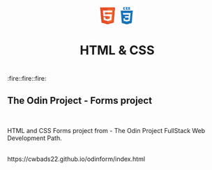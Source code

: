 <div align="center">
  <img src="https://github.com/devicons/devicon/blob/master/icons/html5/html5-original.svg" title="HTML5" alt="HTML" width="40" height="40"/>
  <img src="https://github.com/devicons/devicon/blob/master/icons/css3/css3-plain-wordmark.svg"  title="CSS3" alt="CSS" width="40" height="40"/>
  <h1>HTML & CSS<h1>
</div>
:fire::fire::fire:
<h2>The Odin Project - Forms project</h2>
<br>
<p>HTML and CSS Forms project from - The Odin Project FullStack Web Development Path.</p>
<br>
https://cwbads22.github.io/odinform/index.html
